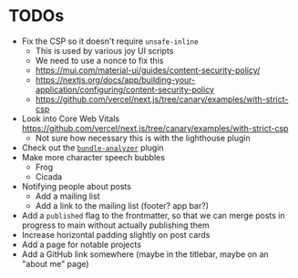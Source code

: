 # TODOs

- Fix the CSP so it doesn't require `unsafe-inline`
	- This is used by various joy UI scripts
	- We need to use a nonce to fix this
	- https://mui.com/material-ui/guides/content-security-policy/
	- https://nextjs.org/docs/app/building-your-application/configuring/content-security-policy
	- https://github.com/vercel/next.js/tree/canary/examples/with-strict-csp
- Look into Core Web Vitals https://github.com/vercel/next.js/tree/canary/examples/with-strict-csp
	- Not sure how necessary this is with the lighthouse plugin
- Check out the [`bundle-analyzer`](https://nextjs.org/docs/app/building-your-application/optimizing/package-bundling) plugin
- Make more character speech bubbles
	- Frog
	- Cicada
- Notifying people about posts
	- Add a mailing list
	- Add a link to the mailing list (footer? app bar?)
- Add a `published` flag to the frontmatter, so that we can merge posts in progress to main without actually publishing them
- Increase horizontal padding slightly on post cards
- Add a page for notable projects
- Add a GitHub link somewhere (maybe in the titlebar, maybe on an "about me" page)
